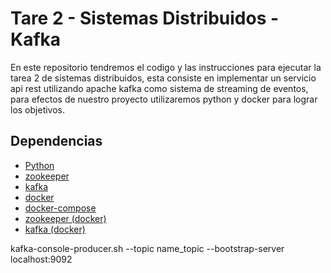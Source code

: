 # Tare 2 - Sistemas Distribuidos - Kafka

En este repositorio tendremos el codigo y las instrucciones para ejecutar la tarea 2 de sistemas distribuidos, esta consiste en implementar un servicio api rest utilizando apache kafka como sistema de streaming de eventos, para efectos de nuestro proyecto utilizaremos python y docker para lograr los objetivos.

## Dependencias

* [Python](https://www.python.org)
* [zookeeper](https://zookeeper.apache.org/releases.html)
* [kafka](https://kafka.apache.org/downloads)
* [docker](https://docs.docker.com/engine/install/)
* [docker-compose](https://docs.docker.com/compose/install/)
* [zookeeper (docker)](https://hub.docker.com/r/bitnami/zookeeper)
* [kafka (docker)](https://hub.docker.com/r/bitnami/kafka)








kafka-console-producer.sh --topic name_topic --bootstrap-server localhost:9092